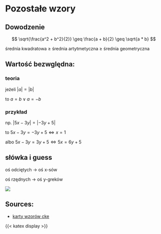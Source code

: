 # Pozostałe wzory


## Dowodzenie

$$ \sqrt{\frac{a^2 + b^2}{2}} \geq \frac{a + b}{2} \geq \sqrt{a * b} $$


średnia kwadratowa $\geq$ średnia artytmetyczna $\geq$ średnia geometryczna

## Wartość bezwględna:
### teoria
jeżeli $|a| =|b|$

to  $a = b \lor  a = -b$

### przykład
np. $|5x -3y| = |-3y+5|$

to $5x -3y = -3y +5 \iff  x =1$

albo $5x-3y = 3y+5  \iff 5x = 6y+5$

## słówka i guess

oś odciętych -> oś x-sów

oś rzędnych -> oś y-greków

![](/os-rzednych-odcietych.png)



## Sources:
- [karty wzorów cke](https://www.cke.gov.pl/images/_EGZAMIN_MATURALNY_OD_2023/Informatory/wybrane_wzory_matematyczne_EM2023.pdf#page=32)

{{< katex display >}}